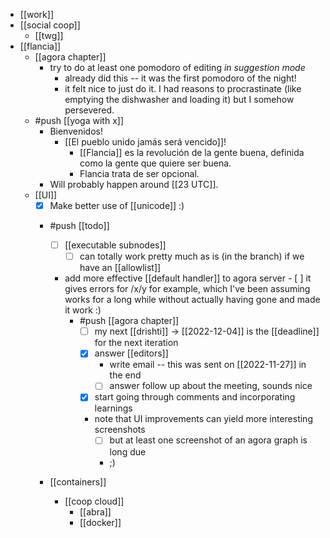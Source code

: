 - [[work]]
- [[social coop]]
  - [[twg]]
- [[flancia]]
  - [[agora chapter]]
    - try to do at least one pomodoro of editing *in suggestion mode*
      - already did this -- it was the first pomodoro of the night!
      - it felt nice to just do it. I had reasons to procrastinate (like emptying the dishwasher and loading it) but I somehow persevered.
  - #push [[yoga with x]]
    - Bienvenidos!
      - [[El pueblo unido jamás será vencido]]!
        - [[Flancia]] es la revolución de la gente buena, definida como la gente que quiere ser buena.
        - Flancia trata de ser opcional.
    - Will probably happen around [[23 UTC]].
  - [[UI]]
    - [x] Make better use of [[unicode]] :)
    - #push [[todo]]
      - [ ] [[executable subnodes]]
        - [ ] can totally work pretty much as is (in the branch) if we have an [[allowlist]]
      - add more effective [[default handler]] to agora server
              - [ ] it gives errors for /x/y for example, which I've been assuming works for a long while without actually having gone and made it work :)
          - #push [[agora chapter]] 
            - [ ] my next [[drishti]] -> [[2022-12-04]] is the [[deadline]] for the next iteration
            - [x] answer [[editors]]
              - write email -- this was sent on [[2022-11-27]] in the end
              - [ ] answer follow up about the meeting, sounds nice
            - [x] start going through comments and incorporating learnings
            - note that UI improvements can yield more interesting screenshots
              - [ ] but at least one screenshot of an agora graph is long due
              - ;)
  
    - [[containers]]
      - [[coop cloud]]
        - [[abra]]
        - [[docker]]
